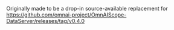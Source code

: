 Originally made to be a drop-in source-available replacement for https://github.com/omnai-project/OmnAIScope-DataServer/releases/tag/v0.4.0
